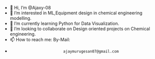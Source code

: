 - 👋 Hi, I’m @Ajaxy-08
- 👀 I’m interested in ML,Equipment design in chemical engineering modelling.
- 🌱 I’m currently learning Python for Data Visualization.
- 💞️ I’m looking to collaborate on Design oriented projects on Chemical engineering.
- 📫 How to reach me: By-Mail:
-                             ajaymurugesan07@gmail.com                                           
